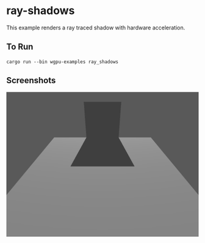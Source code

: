 # ray-shadows

This example renders a ray traced shadow with hardware acceleration.

## To Run

```
cargo run --bin wgpu-examples ray_shadows
```

## Screenshots

![Shadow example](screenshot.png)
